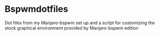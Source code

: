 # Bspwmdotfiles
Dot files from my Manjaro-bspwm set up and a script
for customizing the stock graphical environment provided
by Manjaro-bspwm edition
